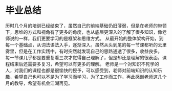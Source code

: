 # 毕业总结
历时几个月的培训已经结束了，虽然自己的前端基础仍旧薄弱，但是在老师的带领下，思维的方式和视角有了更多的角度，也从底层更深入的了解了很多知识，像老师说的一样，我们更要学习的是框架和思维方式。
从最开始的整体架构开始，到每一个基础点，从词法语法入手，逐渐深入。虽然从头到尾的每一节课都听的云里雾里，但是在工作实践中，有时突然就发现自己的思路通透了很多，收益良多。
每一节课几乎都是要重复看三次才觉得自己理解了，但是却还是理解的很表面，课程结束后还需要多复习，希望可以有更多的理解。
老师是一个对知识不死学的人，对我们的课程也都是很愉快的授予，可以感受到，老师对前端知识的认知乐趣，希望自己也可以不是为了学习而学习，为了工作而工作，再此感谢老师这几个月的教导，希望有机会江湖再见。
